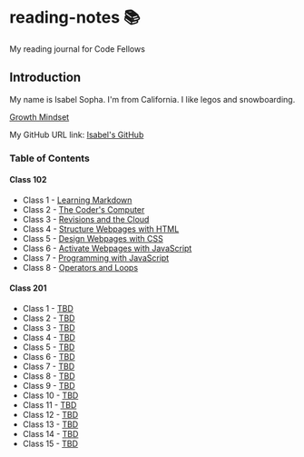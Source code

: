 # reading-notes 📚

My reading journal for Code Fellows

## Introduction

My name is Isabel Sopha. I'm from California. I like legos and snowboarding.

[Growth Mindset](./code-102/projects/reading-notes/growth-mindset.md)

My GitHub URL link: [Isabel's GitHub](https://github.com/i-sopha)

### Table of Contents

#### Class 102

- Class 1 - [Learning Markdown](./code-102/01-learning-markdown.md)
- Class 2 - [The Coder's Computer](./code-102/02-the-coders-computer.md)
- Class 3 - [Revisions and the Cloud](./code-102/03-revisions-and-the-cloud.md)
- Class 4 - [Structure Webpages with HTML](./code-102/04-structure-web-pages-with-html.md)
- Class 5 - [Design Webpages with CSS](./code-10205-design-webpages-with-css.md)
- Class 6 - [Activate Webpages with JavaScript](./code-102/06-activate-webpages-with-javascript.md)
- Class 7 - [Programming with JavaScript](./code-102/07-programming-wih-javascript.md)
- Class 8 - [Operators and Loops](./code-102/08-operators-and-loops.md)

#### Class 201

- Class 1 - [TBD](./code-201/01-.md)
- Class 2 - [TBD](./code-201/02-.md)
- Class 3 - [TBD](./code-201/03-.md)
- Class 4 - [TBD](./code-201/04-.md)
- Class 5 - [TBD](./code-201/05-.md)
- Class 6 - [TBD](./code-201/06-.md)
- Class 7 - [TBD](./code-201/07-.md)
- Class 8 - [TBD](./code-201/08-.md)
- Class 9 - [TBD](./code-201/09-.md)
- Class 10 - [TBD](./code-201/10-.md)
- Class 11 - [TBD](./code-201/11-.md)
- Class 12 - [TBD](./code-201/12-.md)
- Class 13 - [TBD](./code-201/13-.md)
- Class 14 - [TBD](./code-201/14-.md)
- Class 15 - [TBD](./code-201/15-.md)
